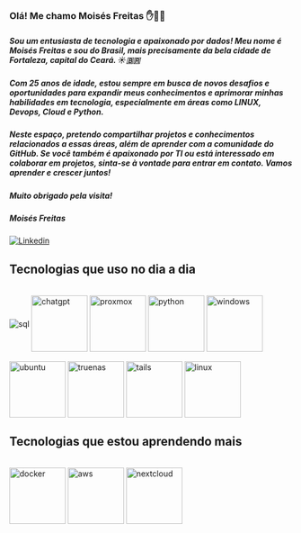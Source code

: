 ### Olá! Me chamo Moisés Freitas ✋👨‍💻

##### Sou um entusiasta de tecnologia e apaixonado por dados! Meu nome é Moisés Freitas e sou do Brasil, mais precisamente da bela cidade de Fortaleza, capital do Ceará. ☀️🇧🇷

##### Com 25 anos de idade, estou sempre em busca de novos desafios e oportunidades para expandir meus conhecimentos e aprimorar minhas habilidades em tecnologia, especialmente em áreas como LINUX, Devops, Cloud e Python.

##### Neste espaço, pretendo compartilhar projetos e conhecimentos relacionados a essas áreas, além de aprender com a comunidade do GitHub. Se você também é apaixonado por TI ou está interessado em colaborar em projetos, sinta-se à vontade para entrar em contato. Vamos aprender e crescer juntos!

##### Muito obrigado pela visita!

##### Moisés Freitas


[![Linkedin](https://img.shields.io/badge/LinkedIn-0077B5?style=for-the-badge&logo=linkedin&logoColor=white)](https://www.linkedin.com/in/moisesnobre/)

## Tecnologias que uso no dia a dia

<div style="display: inline-block"><br/>
    <img align="center" alt="sql"src="https://img.shields.io/badge/Microsoft%20SQL%20Server-CC2927?style=for-the-badge&logo=microsoft%20sql%20server&logoColor=white"/>
</div>

<div style="display: inline-block"><br/>
    <img align="center" alt="chatgpt"src="https://img.shields.io/badge/ChatGPT-74aa9c?style=for-the-badge&logo=openai&logoColor=white" width="100"/>
</div>

<div style="display: inline-block"><br/>
    <img align="center" alt="proxmox"src="https://img.shields.io/badge/Proxmox-E57000?style=for-the-badge&logo=proxmox&logoColor=white" width="100"/>
</div>

<div style="display: inline-block"><br/>
    <img align="center" alt="python"src="https://img.shields.io/badge/python-3670A0?style=for-the-badge&logo=python&logoColor=ffdd54" width="100"/>
</div>

<div style="display: inline-block"><br/>
    <img align="center" alt="windows"src="https://img.shields.io/badge/Windows-0078D6?style=for-the-badge&logo=windows&logoColor=white" width="100"/>
</div>

<div style="display: inline-block"><br/>
    <img align="center" alt="ubuntu"src="https://img.shields.io/badge/Ubuntu-E95420?style=for-the-badge&logo=ubuntu&logoColor=white" width="100"/>
</div>

<div style="display: inline-block"><br/>
    <img align="center" alt="truenas"src="https://img.shields.io/badge/TrueNAS-0095D5?style=for-the-badge&logo=truenas&logoColor=white" width="100"/>
</div>

<div style="display: inline-block"><br/>
    <img align="center" alt="tails"src="https://img.shields.io/badge/Tails%20-56347C?&style=for-the-badge&logo=tails&logoColor=white" width="100"/>
</div>

<div style="display: inline-block"><br/>
    <img align="center" alt="linux"src="https://img.shields.io/badge/Linux-FCC624?style=for-the-badge&logo=linux&logoColor=black" width="100"/>
</div>

## Tecnologias que estou aprendendo mais

<div style="display: inline-block"><br/>
    <img align="center" alt="docker"src="https://img.shields.io/badge/Docker%20Compose-2496ED?style=for-the-badge&logo=docker&logoColor=white" width="100"/>
</div>

<div style="display: inline-block"><br/>
    <img align="center" alt="aws"src="https://img.shields.io/badge/Amazon_Web_Services-FF9900?style=for-the-badge&logo=amazonwebservices&logoColor=white" width="100"/>
</div>

<div style="display: inline-block"><br/>
    <img align="center" alt="nextcloud"src="https://img.shields.io/badge/Nextcloud-0082C9?style=for-the-badge&logo=Nextcloud&logoColor=white" width="100"/>
</div>
